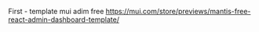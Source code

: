 

First - template mui adim free
https://mui.com/store/previews/mantis-free-react-admin-dashboard-template/
